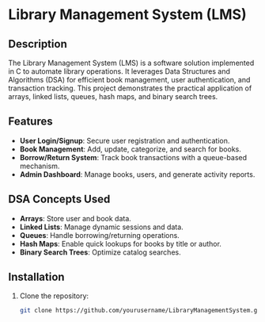 # Library Management System (LMS)

## Description
The Library Management System (LMS) is a software solution implemented in C to automate library operations. It leverages Data Structures and Algorithms (DSA) for efficient book management, user authentication, and transaction tracking. This project demonstrates the practical application of arrays, linked lists, queues, hash maps, and binary search trees.

## Features
- **User Login/Signup**: Secure user registration and authentication.
- **Book Management**: Add, update, categorize, and search for books.
- **Borrow/Return System**: Track book transactions with a queue-based mechanism.
- **Admin Dashboard**: Manage books, users, and generate activity reports.

## DSA Concepts Used
- **Arrays**: Store user and book data.
- **Linked Lists**: Manage dynamic sessions and data.
- **Queues**: Handle borrowing/returning operations.
- **Hash Maps**: Enable quick lookups for books by title or author.
- **Binary Search Trees**: Optimize catalog searches.

## Installation
1. Clone the repository:
   ```bash
   git clone https://github.com/yourusername/LibraryManagementSystem.git
